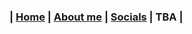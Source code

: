 ### | [Home][d1] | [About me][d2] | [Socials][d3] | TBA |

[d1]: /index.html
[d2]: /pages/aboutMe.html
[d3]: /pages/socials.html